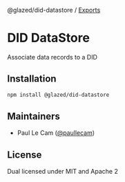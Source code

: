 @glazed/did-datastore / [Exports](modules.md)

# DID DataStore

Associate data records to a DID

## Installation

```sh
npm install @glazed/did-datastore
```

## Maintainers

- Paul Le Cam ([@paullecam](http://github.com/paullecam))

## License

Dual licensed under MIT and Apache 2
